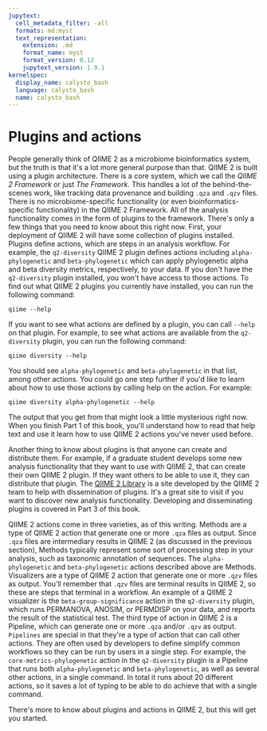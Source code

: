```yaml
---
jupytext:
  cell_metadata_filter: -all
  formats: md:myst
  text_representation:
    extension: .md
    format_name: myst
    format_version: 0.12
    jupytext_version: 1.9.1
kernelspec:
  display_name: calysto_bash
  language: calysto_bash
  name: calysto_bash
---
```


# Plugins and actions

People generally think of QIIME 2 as a microbiome bioinformatics system, but the
truth is that it's a lot more general purpose than that. QIIME 2 is built using
a plugin architecture. There is a core system, which we call the _QIIME 2
Framework_ or just _The Framework_. This handles a lot of the behind-the-scenes
work, like tracking data provenance and building `.qza` and `.qzv` files. There
is no microbiome-specific functionality (or even bioinformatics-specific
functionality) in the QIIME 2 Framework. All of the analysis functionality comes
in the form of plugins to the framework. There's only a few things that you need
to know about this right now. First, your deployment of QIIME 2 will have some
collection of plugins installed. Plugins define actions, which are steps in an
analysis workflow. For example, the `q2-diversity` QIIME 2 plugin defines
actions including `alpha-phylogenetic` and `beta-phylogenetic` which can apply
phylogenetic alpha and beta diversity metrics, respectively, to your data. If
you don't have the `q2-diversity` plugin installed, you won't have access to
those actions. To find out what QIIME 2 plugins you currently have installed,
you can run the following command:

```{code-cell}
qiime --help
```

If you want to see what actions are defined by a plugin, you can call `--help`
on that plugin. For example, to see what actions are available from the
`q2-diversity` plugin, you can run the following command:

```{code-cell}
qiime diversity --help
```

You should see `alpha-phylogenetic` and `beta-phylogenetic` in that list, among
other actions. You could go one step further if you'd like to learn about how to
use those actions by calling help on the action. For example:

```{code-cell}
qiime diversity alpha-phylogenetic --help
```

The output that you get from that might look a little mysterious right now. When
you finish Part 1 of this book, you'll understand how to read that help text and
use it learn how to use QIIME 2 actions you've never used before.

Another thing to know about plugins is that anyone can create and distribute
them. For example, if a graduate student develops some new analysis
functionality that they want to use with QIIME 2, that can create their own
QIIME 2 plugin. If they want others to be able to use it, they can distribute
that plugin. The [QIIME 2 Library](https://library.qiime2.org) is a site
developed by the QIIME 2 team to help with dissemination of plugins. It's a
great site to visit if you want to discover new analysis functionality.
Developing and disseminating plugins is covered in Part 3 of this book.

QIIME 2 actions come in three varieties, as of this writing. Methods are a type
of QIIME 2 action that generate one or more `.qza` files as output. Since `.qza`
files are intermediary results in QIIME 2 (as discussed in the previous
section), Methods typically represent some sort of processing step in your
analysis, such as taxonomic annotation of sequences. The `alpha-phylogenetic`
and `beta-phylogenetic` actions described above are Methods. Visualizers are a
type of QIIME 2 action that generate one or more `.qzv` files as output. You'll
remember that `.qzv` files are terminal results in QIIME 2, so these are steps
that terminal in a workflow. An example of a QIIME 2 visualizer is the
`beta-group-significance` action in the `q2-diversity` plugin, which runs
PERMANOVA, ANOSIM, or PERMDISP on your data, and reports the result of the
statistical test. The third type of action in QIIME 2 is a Pipeline, which can
generate one or more `.qza` and/or `.qzv` as output. `Pipelines` are special in
that they're a type of action that can call other actions. They are often used
by developers to define simplify common workflows so they can be run by users in
a single step. For example, the `core-metrics-phylogenetic` action in the
`q2-diversity` plugin is a Pipeline that runs both `alpha-phylogenetic` and
`beta-phylogenetic`, as well as several other actions, in a single command. In
total it runs about 20 different actions, so it saves a lot of typing to be able
to do achieve that with a single command.

There's more to know about plugins and actions in QIIME 2, but this will get you
started.
